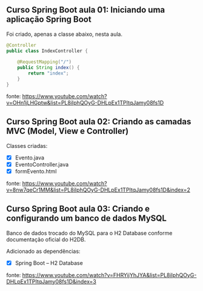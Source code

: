 ## Curso Spring Boot aula 01: Iniciando uma aplicação Spring Boot

Foi criado, apenas a classe abaixo, nesta aula.

```java
@Controller
public class IndexController {
	
	@RequestMapping("/")
	public String index() {
		return "index";
	}
}

```

fonte: https://www.youtube.com/watch?v=OHn1jLHGptw&list=PL8iIphQOyG-DHLpEx1TPItqJamy08fs1D

## Curso Spring Boot aula 02: Criando as camadas MVC (Model, View e Controller)

Classes criadas:

- [X] Evento.java
- [X] EventoController.java
- [X] formEvento.html

fonte: https://www.youtube.com/watch?v=8nw7qeCr1MM&list=PL8iIphQOyG-DHLpEx1TPItqJamy08fs1D&index=2

## Curso Spring Boot aula 03: Criando e configurando um banco de dados MySQL

Banco de dados trocado do MySQL para o H2 Database conforme documentação oficial do H2DB.

Adicionado as dependências:

- [X] Spring Boot – H2 Database

fonte: https://www.youtube.com/watch?v=FHRYijYhJYA&list=PL8iIphQOyG-DHLpEx1TPItqJamy08fs1D&index=3



